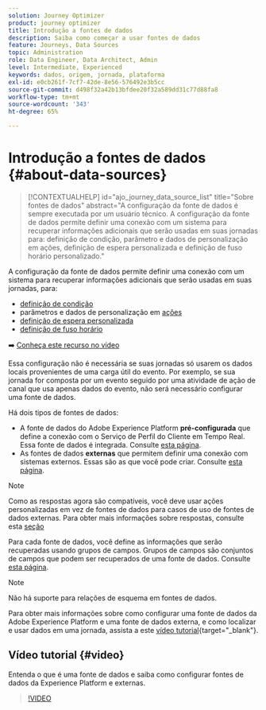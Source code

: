 ```yaml
---
solution: Journey Optimizer
product: journey optimizer
title: Introdução a fontes de dados
description: Saiba como começar a usar fontes de dados
feature: Journeys, Data Sources
topic: Administration
role: Data Engineer, Data Architect, Admin
level: Intermediate, Experienced
keywords: dados, origem, jornada, plataforma
exl-id: e0cb261f-7cf7-42de-8e56-576492e3b5cc
source-git-commit: d498f32a42b13bfdee20f32a589dd31c77d88fa8
workflow-type: tm+mt
source-wordcount: '343'
ht-degree: 65%

---
```


# Introdução a fontes de dados {#about-data-sources}

>[!CONTEXTUALHELP]
>id="ajo_journey_data_source_list"
>title="Sobre fontes de dados"
>abstract="A configuração da fonte de dados é sempre executada por um usuário técnico. A configuração da fonte de dados permite definir uma conexão com um sistema para recuperar informações adicionais que serão usadas em suas jornadas para: definição de condição, parâmetro e dados de personalização em ações, definição de espera personalizada e definição de fuso horário personalizado."

A configuração da fonte de dados permite definir uma conexão com um sistema para recuperar informações adicionais que serão usadas em suas jornadas, para:

* [definição de condição](../building-journeys/condition-activity.md)
* parâmetros e dados de personalização em [ações](../action/action.md)
* [definição de espera personalizada](../building-journeys/wait-activity.md#custom)
* [definição de fuso horário](../building-journeys/timezone-management.md)

➡️ [Conheça este recurso no vídeo](#video)

Essa configuração não é necessária se suas jornadas só usarem os dados locais provenientes de uma carga útil do evento. Por exemplo, se sua jornada for composta por um evento seguido por uma atividade de ação de canal que usa apenas dados do evento, não será necessário configurar uma fonte de dados.

Há dois tipos de fontes de dados:

* A fonte de dados do Adobe Experience Platform **pré-configurada** que define a conexão com o Serviço de Perfil do Cliente em Tempo Real. Essa fonte de dados é integrada. Consulte [esta página](../datasource/adobe-experience-platform-data-source.md).
* As fontes de dados **externas** que permitem definir uma conexão com sistemas externos. Essas são as que você pode criar. Consulte [esta página](../datasource/external-data-sources.md).

>[!NOTE]
>
>Como as respostas agora são compatíveis, você deve usar ações personalizadas em vez de fontes de dados para casos de uso de fontes de dados externas. Para obter mais informações sobre respostas, consulte esta [seção](../action/action-response.md)

Para cada fonte de dados, você define as informações que serão recuperadas usando grupos de campos. Grupos de campos são conjuntos de campos que podem ser recuperados de uma fonte de dados. Consulte [esta página](../datasource/configure-data-sources.md#define-field-groups).

>[!NOTE]
>
>Não há suporte para relações de esquema em fontes de dados.

Para obter mais informações sobre como configurar uma fonte de dados da Adobe Experience Platform e uma fonte de dados externa, e como localizar e usar dados em uma jornada, assista a este [vídeo tutorial](https://experienceleague.adobe.com/docs/journey-optimizer-learn/tutorials/journey-configuration/configure-data-sources.html?lang=pt-BR){target="_blank"}.

## Vídeo tutorial {#video}

Entenda o que é uma fonte de dados e saiba como configurar fontes de dados da Experience Platform e externas.

>[!VIDEO](https://video.tv.adobe.com/v/334256?quality=12)

